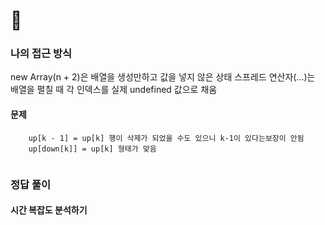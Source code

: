 # 🔗 []()

### 나의 접근 방식

new Array(n + 2)은 배열을 생성만하고 값을 넣지 않은 상태
스프레드 연산자(...)는 배열을 펼칠 때 각 인덱스를 실제 undefined 값으로 채움

#### 문제

        up[k - 1] = up[k] 행이 삭제가 되었을 수도 있으니 k-1이 있다는보장이 안됨
        up[down[k]] = up[k] 형태가 맞음

```javascript

```

### 정답 풀이

#### 시간 복잡도 분석하기
